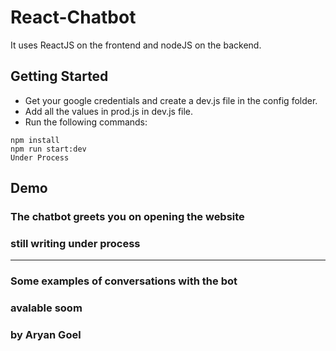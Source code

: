 # React-Chatbot

It uses ReactJS on the frontend and nodeJS on the backend.


## Getting Started
- Get your google credentials and create a dev.js file in the config folder.
- Add all the values in prod.js in dev.js file.
- Run the following commands:
```
npm install
npm run start:dev
Under Process
```



## Demo
### The chatbot greets you on opening the website
### still writing under process


---

### Some examples of conversations with the bot
### avalable soom
### by Aryan Goel



